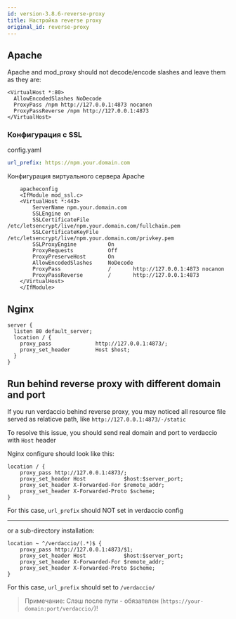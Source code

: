 ```yaml
---
id: version-3.8.6-reverse-proxy
title: Настройка reverse proxy
original_id: reverse-proxy
---
```


## Apache

Apache and mod_proxy should not decode/encode slashes and leave them as they are:

    <VirtualHost *:80>
      AllowEncodedSlashes NoDecode
      ProxyPass /npm http://127.0.0.1:4873 nocanon
      ProxyPassReverse /npm http://127.0.0.1:4873
    </VirtualHost>
    

### Конфигурация с SSL

config.yaml

```yaml
url_prefix: https://npm.your.domain.com
```

Конфигурация виртуального сервера Apache

        apacheconfig
        <IfModule mod_ssl.c>
        <VirtualHost *:443>
            ServerName npm.your.domain.com
            SSLEngine on
            SSLCertificateFile      /etc/letsencrypt/live/npm.your.domain.com/fullchain.pem
            SSLCertificateKeyFile   /etc/letsencrypt/live/npm.your.domain.com/privkey.pem
            SSLProxyEngine          On
            ProxyRequests           Off
            ProxyPreserveHost       On
            AllowEncodedSlashes     NoDecode
            ProxyPass               /       http://127.0.0.1:4873 nocanon
            ProxyPassReverse        /       http://127.0.0.1:4873
        </VirtualHost>
        </IfModule>
    

## Nginx

    server {
      listen 80 default_server;
      location / {
        proxy_pass              http://127.0.0.1:4873/;
        proxy_set_header        Host $host;
      }
    }
    

## Run behind reverse proxy with different domain and port

If you run verdaccio behind reverse proxy, you may noticed all resource file served as relaticve path, like `http://127.0.0.1:4873/-/static`

To resolve this issue, you should send real domain and port to verdaccio with `Host` header

Nginx configure should look like this:

```nginx
location / {
    proxy_pass http://127.0.0.1:4873/;
    proxy_set_header Host            $host:$server_port;
    proxy_set_header X-Forwarded-For $remote_addr;
    proxy_set_header X-Forwarded-Proto $scheme;
}
```

For this case, `url_prefix` should NOT set in verdaccio config

* * *

or a sub-directory installation:

```nginx
location ~ ^/verdaccio/(.*)$ {
    proxy_pass http://127.0.0.1:4873/$1;
    proxy_set_header Host            $host:$server_port;
    proxy_set_header X-Forwarded-For $remote_addr;
    proxy_set_header X-Forwarded-Proto $scheme;
}
```

For this case, `url_prefix` should set to `/verdaccio/`

> Примечание: Слэш после пути - обязателен (`https://your-domain:port/verdaccio/`)!